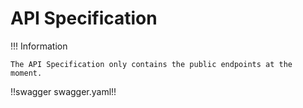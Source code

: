# API Specification

!!! Information

    The API Specification only contains the public endpoints at the moment.

!!swagger swagger.yaml!!
